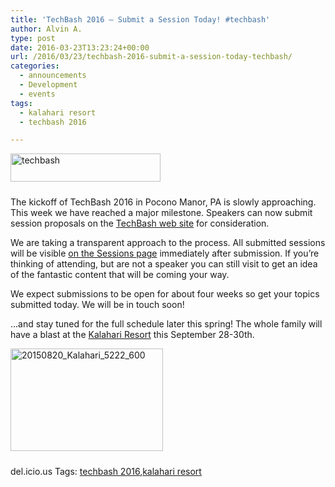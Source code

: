 ```yaml
---
title: 'TechBash 2016 – Submit a Session Today! #techbash'
author: Alvin A.
type: post
date: 2016-03-23T13:23:24+00:00
url: /2016/03/23/techbash-2016-submit-a-session-today-techbash/
categories:
  - announcements
  - Development
  - events
tags:
  - kalahari resort
  - techbash 2016

---
```

<a href="http://www.techbash.com/" target="_blank"><img loading="lazy" decoding="async" title="techbash" style="border-top: 0px; border-right: 0px; background-image: none; border-bottom: 0px; padding-top: 0px; padding-left: 0px; border-left: 0px; margin: 0px 0px 10px; display: inline; padding-right: 0px" border="0" alt="techbash" src="/wp-content/uploads/2016/03/techbash-web.png" width="240" height="45" /></a>

The kickoff of TechBash 2016 in Pocono Manor, PA is slowly approaching. This week we have reached a major milestone. Speakers can now submit session proposals on the <a href="http://www.techbash.com/" target="_blank">TechBash web site</a> for consideration.

We are taking a transparent approach to the process. All submitted sessions will be visible <a href="http://www.techbash.com/submissions" target="_blank">on the Sessions page</a> immediately after submission. If you’re thinking of attending, but are not a speaker you can still visit to get an idea of the fantastic content that will be coming your way.

We expect submissions to be open for about four weeks so get your topics submitted today. We will be in touch soon!

…and stay tuned for the full schedule later this spring! The whole family will have a blast at the <a href="http://www.kalahariresorts.com/pennsylvania" target="_blank">Kalahari Resort</a> this September 28-30th.

<a href="http://www.kalahariresorts.com/pennsylvania" target="_blank"><img loading="lazy" decoding="async" title="20150820_Kalahari_5222_600" style="border-top: 0px; border-right: 0px; background-image: none; border-bottom: 0px; padding-top: 0px; padding-left: 0px; border-left: 0px; margin: 0px 0px 10px; display: inline; padding-right: 0px" border="0" alt="20150820_Kalahari_5222_600" src="/wp-content/uploads/2016/03/20150820_Kalahari_5222_600.jpg" width="244" height="164" /></a>

<div id="scid:0767317B-992E-4b12-91E0-4F059A8CECA8:b0367a18-d462-4765-8753-321b2dd41bd6" class="wlWriterEditableSmartContent" style="float: none; padding-bottom: 0px; padding-top: 0px; padding-left: 0px; margin: 0px; display: inline; padding-right: 0px">
  del.icio.us Tags: <a href="http://del.icio.us/popular/techbash+2016" rel="tag">techbash 2016</a>,<a href="http://del.icio.us/popular/kalahari+resort" rel="tag">kalahari resort</a>
</div>